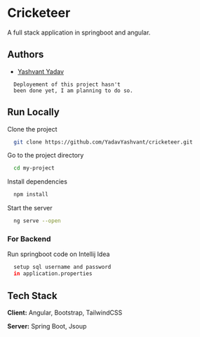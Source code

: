 
# Cricketeer

A full stack application in springboot and angular.
## Authors

- [Yashvant Yadav](https://www.github.com/YadavYashvant)


```
  Deployement of this project hasn't 
  been done yet, I am planning to do so.
```


## Run Locally

Clone the project

```bash
  git clone https://github.com/YadavYashvant/cricketeer.git
```

Go to the project directory

```bash
  cd my-project
```

Install dependencies

```bash
  npm install
```

Start the server

```bash
  ng serve --open
```

### For Backend
Run springboot code on Intellij Idea

```bash
  setup sql username and password
  in application.properties
```


## Tech Stack

**Client:** Angular, Bootstrap, TailwindCSS

**Server:** Spring Boot, Jsoup

